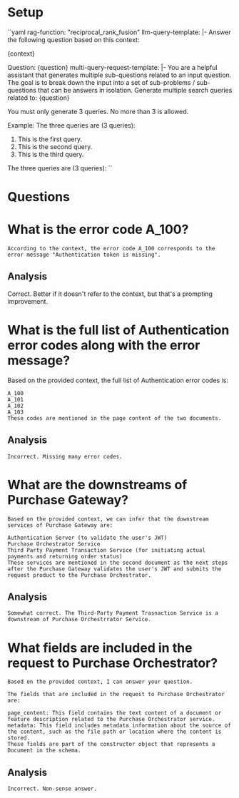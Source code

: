 # Setup
``yaml
rag-function: "reciprocal_rank_fusion"
llm-query-template: |-
Answer the following question based on this context:

{context}

Question: {question}
multi-query-request-template: |-
You are a helpful assistant that generates multiple sub-questions related to an input question.
The goal is to break down the input into a set of sub-problems / sub-questions that can be answers in isolation.
Generate multiple search queries related to: {question}

You must only generate 3 queries. No more than 3 is allowed.

Example:
The three queries are (3 queries):
1. This is the first query.
2. This is the second query.
3. This is the third query.

The three queries are (3 queries):
``

# Questions
# What is the error code A_100?
    According to the context, the error code A_100 corresponds to the error message "Authentication token is missing".

## Analysis
 Correct. Better if it doesn't refer to the context, but that's a prompting improvement.

# What is the full list of Authentication error codes along with the error message?
   Based on the provided context, the full list of Authentication error codes is:

    A_100
    A_101
    A_102
    A_103
    These codes are mentioned in the page content of the two documents.

## Analysis
    Incorrect. Missing many error codes.

# What are the downstreams of Purchase Gateway?
    Based on the provided context, we can infer that the downstream services of Purchase Gateway are:
    
    Authentication Server (to validate the user's JWT)
    Purchase Orchestrator Service
    Third Party Payment Transaction Service (for initiating actual payments and returning order status)
    These services are mentioned in the second document as the next steps after the Purchase Gateway validates the user's JWT and submits the request product to the Purchase Orchestrator.

## Analysis
    Somewhat correct. The Third-Party Payment Trasnaction Service is a downstream of Purchase Orchestrrator Service.


# What fields are included in the request to Purchase Orchestrator?
    Based on the provided context, I can answer your question.
    
    The fields that are included in the request to Purchase Orchestrator are:
    
    page_content: This field contains the text content of a document or feature description related to the Purchase Orchestrator service.
    metadata: This field includes metadata information about the source of the content, such as the file path or location where the content is stored.
    These fields are part of the constructor object that represents a Document in the schema.

## Analysis
    Incorrect. Non-sense answer.